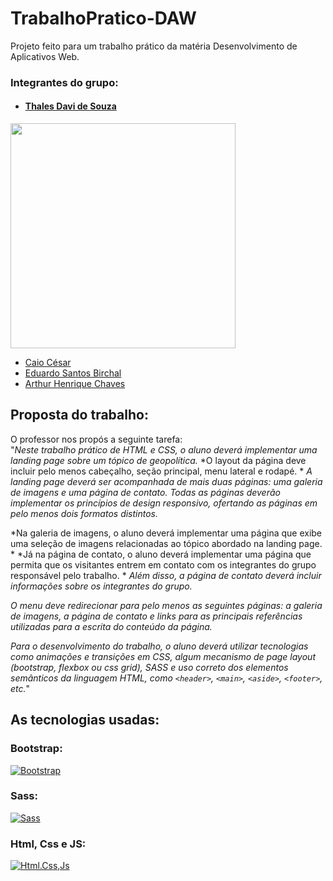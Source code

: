 # TrabalhoPratico-DAW
Projeto feito para um trabalho prático da matéria Desenvolvimento de Aplicativos Web. <br/>
### Integrantes do grupo:
- #### [Thales Davi de Souza](https://github.com/ThalesDaviSouza)<br/>
[<img src="https://thalesdavisouza.github.io/TrabalhoPratico-DAW/static/thmalokerozuado.jpg" style="height:360px;"/>](https://github.com/ThalesDaviSouza)
- [Caio César](https://github.com/CostaCesar)
- [Eduardo Santos Birchal](https://github.com/EduardoBirchal)
- [Arthur Henrique Chaves](https://github.com/AHChaves)

## Proposta do trabalho:
O professor nos propós a seguinte tarefa: <br/>
"*Neste trabalho prático de HTML e CSS, o aluno deverá implementar uma landing page sobre um tópico de geopolítica.* 
*O layout da página deve incluir pelo menos cabeçalho, seção principal, menu lateral e rodapé. *
*A landing page deverá ser acompanhada de mais duas páginas: uma galeria de imagens e uma página de contato.*
*Todas as páginas deverão implementar os princípios de design responsivo, ofertando as páginas em pelo menos dois formatos distintos.*

*Na galeria de imagens, o aluno deverá implementar uma página que exibe uma seleção de imagens relacionadas ao tópico abordado na landing page. *
*Já na página de contato, o aluno deverá implementar uma página que permita que os visitantes entrem em contato com os integrantes do grupo responsável pelo trabalho. *
*Além disso, a página de contato deverá incluir informações sobre os integrantes do grupo.*

*O menu deve redirecionar para pelo menos as seguintes páginas: a galeria de imagens, a página de contato e links para as principais referências utilizadas para a escrita do conteúdo da página.*

*Para o desenvolvimento do trabalho, o aluno deverá utilizar tecnologias como animações e transições em CSS, algum mecanismo de page layout (bootstrap, flexbox ou css grid), SASS e uso correto dos elementos semânticos da linguagem HTML, como `<header>`, `<main>`, `<aside>`, `<footer>`, etc.*"

## As tecnologias usadas:
### Bootstrap:<br/>
[![Bootstrap](https://getbootstrap.com/docs/5.3/assets/brand/bootstrap-logo-shadow.png)](https://getbootstrap.com) <br/>
### Sass:<br/>
[![Sass](https://sass-lang.com/assets/img/logos/logo-b6e1ef6e.svg)](https://sass-lang.com) <br/>
### Html, Css e JS:<br/>
[![Html.Css,Js](https://www.alura.com.br/artigos/assets/html-css-js/html-css-e-js-definicoes.png)](https://www.alura.com.br/artigos/html-css-e-js-definicoes)
